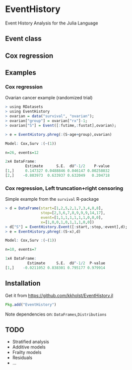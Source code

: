 # EventHistory

Event History Analysis for the Julia Language
  
## Event class

## Cox regression

## Examples

### Cox regression

Ovarian cancer example (randomized trial)
```R
> using RDatasets
> using EventHistory
> ovarian = data("survival", "ovarian");
> ovarian["group"] = ovarian["rx"]-1;
> ovarian["S"] = Event([:futime,:fustat],ovarian);

> e = EventHistory.phreg(:(S~age+group),ovarian)

Model: Cox,Surv :(~(1))

n=26, events=12

2x4 DataFrame:
         Estimate      S.E.  dU^-1/2    P-value
[1,]     0.147327 0.0488846 0.046147 0.00258032
[2,]    -0.803973  0.633937 0.632049   0.204718


```

### Cox regression, Left truncation+right censoring
Simple example from the `survival` R-package
```R
> d = DataFrame(start=[1,2,5,2,1,7,3,4,8,8],
                stop=[2,3,6,7,8,9,9,9,14,17],
                event=[1,1,1,1,1,1,1,0,0,0],
                x=[1,0,0,1,0,1,1,1,0,0])
> d["S"] = EventHistory.Event([:start,:stop,:event],d);
> e = EventHistory.phreg(:(S~x),d)

Model: Cox,Surv :(~(1))

n=10, events=7

1x4 DataFrame:
          Estimate     S.E.  dU^-1/2  P-value
[1,]    -0.0211052 0.838301 0.795177 0.979914

```

## Installation 

Get it from https://github.com/kkholst/EventHistory.jl
```julia
Pkg.add("EventHistory")
```

Note dependencies on: `DataFrames`,`Distributions`

## TODO

- Stratified analysis
- Additive models
- Frailty models
- Residuals
- ...
